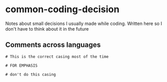 # common-coding-decision

Notes about small decisions I usually made while coding. Written here so I don't have to think about it in the future

## Comments across languages

```shell
# This is the correct casing most of the time

# FOR EMPHASIS

# don't do this casing
```
